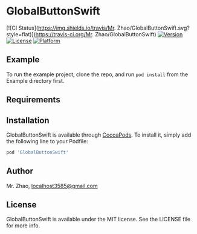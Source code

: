 # GlobalButtonSwift

[![CI Status](https://img.shields.io/travis/Mr. Zhao/GlobalButtonSwift.svg?style=flat)](https://travis-ci.org/Mr. Zhao/GlobalButtonSwift)
[![Version](https://img.shields.io/cocoapods/v/GlobalButtonSwift.svg?style=flat)](https://cocoapods.org/pods/GlobalButtonSwift)
[![License](https://img.shields.io/cocoapods/l/GlobalButtonSwift.svg?style=flat)](https://cocoapods.org/pods/GlobalButtonSwift)
[![Platform](https://img.shields.io/cocoapods/p/GlobalButtonSwift.svg?style=flat)](https://cocoapods.org/pods/GlobalButtonSwift)

## Example

To run the example project, clone the repo, and run `pod install` from the Example directory first.

## Requirements

## Installation

GlobalButtonSwift is available through [CocoaPods](https://cocoapods.org). To install
it, simply add the following line to your Podfile:

```ruby
pod 'GlobalButtonSwift'
```

## Author

Mr. Zhao, localhost3585@gmail.com

## License

GlobalButtonSwift is available under the MIT license. See the LICENSE file for more info.
